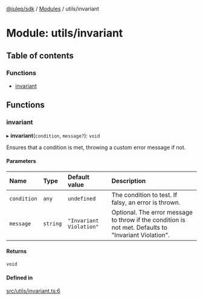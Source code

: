 [@julep/sdk](../README.md) / [Modules](../modules.md) / utils/invariant

# Module: utils/invariant

## Table of contents

### Functions

- [invariant](utils_invariant.md#invariant)

## Functions

### invariant

▸ **invariant**(`condition`, `message?`): `void`

Ensures that a condition is met, throwing a custom error message if not.

#### Parameters

| Name | Type | Default value | Description |
| :------ | :------ | :------ | :------ |
| `condition` | `any` | `undefined` | The condition to test. If falsy, an error is thrown. |
| `message` | `string` | `"Invariant Violation"` | Optional. The error message to throw if the condition is not met. Defaults to "Invariant Violation". |

#### Returns

`void`

#### Defined in

[src/utils/invariant.ts:6](https://github.com/julep-ai/julep/blob/adff5226141266ad6888be76c218a81451160ba8/sdks/ts/src/utils/invariant.ts#L6)
